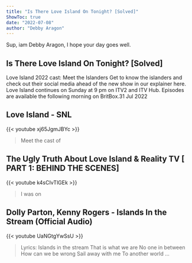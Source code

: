 ```yaml
---
title: "Is There Love Island On Tonight? [Solved]"
ShowToc: true 
date: "2022-07-08"
author: "Debby Aragon" 
---
```


Sup, iam Debby Aragon, I hope your day goes well.
## Is There Love Island On Tonight? [Solved]
Love Island 2022 cast: Meet the Islanders Get to know the islanders and check out their social media ahead of the new show in our explainer here. Love Island continues on Sunday at 9 pm on ITV2 and ITV Hub. Episodes are available the following morning on BritBox.31 Jul 2022

## Love Island - SNL
{{< youtube xj65JgmJBYc >}}
>Meet the cast of 

## The Ugly Truth About Love Island & Reality TV [ PART 1: BEHIND THE SCENES]
{{< youtube k4sCIvTlGEk >}}
>I was on 

## Dolly Parton, Kenny Rogers - Islands In the Stream (Official Audio)
{{< youtube UaNGtgYwSsU >}}
>Lyrics: Islands in the stream That is what we are No one in between How can we be wrong Sail away with me To another world ...

